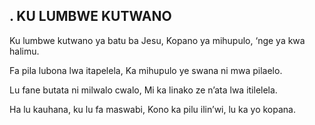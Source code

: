 ## . KU LUMBWE KUTWANO

Ku lumbwe kutwano ya batu ba Jesu,
Kopano ya mihupulo, ‘nge ya kwa halimu.


Fa pila lubona lwa itapelela,
Ka mihupulo ye swana ni mwa pilaelo.


Lu fane butata ni milwalo cwalo,
Mi ka linako ze n’ata lwa itilelela.


Ha lu kauhana, ku lu fa maswabi,
Kono ka pilu ilin’wi, lu ka yo kopana.

